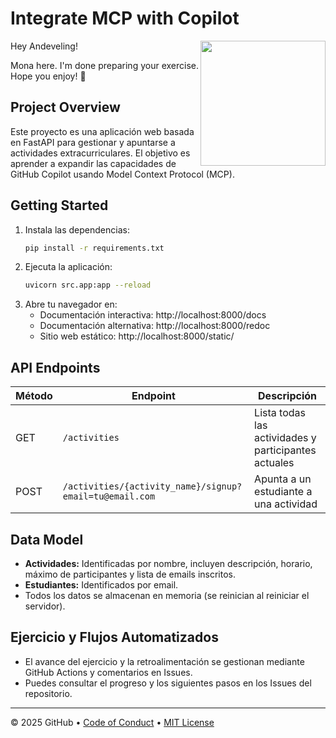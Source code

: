 # Integrate MCP with Copilot

<img src="https://octodex.github.com/images/Professortocat_v2.png" align="right" height="200px" />

Hey Andeveling!

Mona here. I'm done preparing your exercise. Hope you enjoy! 💚

## Project Overview
Este proyecto es una aplicación web basada en FastAPI para gestionar y apuntarse a actividades extracurriculares. El objetivo es aprender a expandir las capacidades de GitHub Copilot usando Model Context Protocol (MCP).

## Getting Started

1. Instala las dependencias:
   ```sh
   pip install -r requirements.txt
   ```
2. Ejecuta la aplicación:
   ```sh
   uvicorn src.app:app --reload
   ```
3. Abre tu navegador en:
   - Documentación interactiva: http://localhost:8000/docs
   - Documentación alternativa: http://localhost:8000/redoc
   - Sitio web estático: http://localhost:8000/static/

## API Endpoints
| Método | Endpoint                                                          | Descripción                                                         |
| ------ | ----------------------------------------------------------------- | ------------------------------------------------------------------- |
| GET    | `/activities`                                                     | Lista todas las actividades y participantes actuales                |
| POST   | `/activities/{activity_name}/signup?email=tu@email.com`           | Apunta a un estudiante a una actividad                              |

## Data Model
- **Actividades:** Identificadas por nombre, incluyen descripción, horario, máximo de participantes y lista de emails inscritos.
- **Estudiantes:** Identificados por email.
- Todos los datos se almacenan en memoria (se reinician al reiniciar el servidor).

## Ejercicio y Flujos Automatizados
- El avance del ejercicio y la retroalimentación se gestionan mediante GitHub Actions y comentarios en Issues.
- Puedes consultar el progreso y los siguientes pasos en los Issues del repositorio.

---
&copy; 2025 GitHub &bull; [Code of Conduct](https://www.contributor-covenant.org/version/2/1/code_of_conduct/code_of_conduct.md) &bull; [MIT License](https://gh.io/mit)

